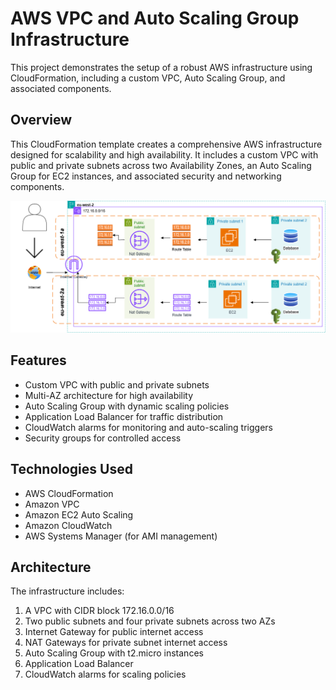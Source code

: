 # AWS VPC and Auto Scaling Group Infrastructure

This project demonstrates the setup of a robust AWS infrastructure using CloudFormation, including a custom VPC, Auto Scaling Group, and associated components.
## Overview
This CloudFormation template creates a comprehensive AWS infrastructure designed for scalability and high availability. It includes a custom VPC with public and private subnets across two Availability Zones, an Auto Scaling Group for EC2 instances, and associated security and networking components.

![VPC Architecture Diagram](images/VPC.png)

## Features
- Custom VPC with public and private subnets
- Multi-AZ architecture for high availability
- Auto Scaling Group with dynamic scaling policies
- Application Load Balancer for traffic distribution
- CloudWatch alarms for monitoring and auto-scaling triggers
- Security groups for controlled access

## Technologies Used
- AWS CloudFormation
- Amazon VPC
- Amazon EC2 Auto Scaling
- Amazon CloudWatch
- AWS Systems Manager (for AMI management)

## Architecture
The infrastructure includes:
1. A VPC with CIDR block 172.16.0.0/16
2. Two public subnets and four private subnets across two AZs
3. Internet Gateway for public internet access
4. NAT Gateways for private subnet internet access
5. Auto Scaling Group with t2.micro instances
6. Application Load Balancer
7. CloudWatch alarms for scaling policies